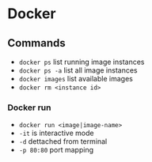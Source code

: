 # Docker

## Commands

- `docker ps` list running image instances
- `docker ps -a` list all image instances
- `docker images` list available images
- `docker rm <instance id>`



### Docker run
- `docker run <image|image-name>`
- `-it` is interactive mode
- `-d` dettached from terminal
- `-p 80:80` port mapping

